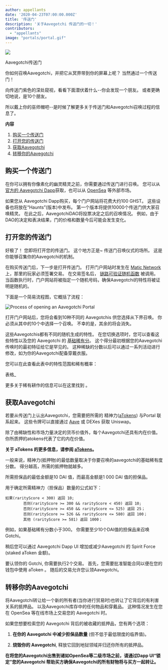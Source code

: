 ```yaml
---
author: appellants
date: '2020-04-23T07:00:00.000Z'
title: '传送门'
description: '关于Aavegotchi 传送门的一切！'
contributors:
  - "appellants"
image: "portals/portal.gif"
---
```


<div class="headerImageContainer">
<img class="headerImage" src="/portals/portal.gif">
<p class="headerImageText">Aavegotchi传送门</p>
</div>

你如何召唤Aavegotchi，并把它从冥界带到你的屏幕上呢？ 当然通过一个传送门！

向传送门紫色的深处窥视，看看下面潜伏着什么--你会发现一个朋友。 或者更确切地说，是10个朋友。

所以戴上你的巫师帽吧--是时候了解更多关于传送门和Aavegotchi召唤过程的信息了。 

<div class="contentsBox">

**内容**

<ol>
<li><a href=#buying-a-portal>购买一个传送门</a></li>
<li><a href=#opening-your-portal>打开您的传送门</a></li>
<li><a href=#claiming-an-aavegotchi>获取Aavegotchi</a></li>
<li><a href=#transferring-your-aavegotchi>转移你的Aavegotchi</a></li>
</ol>

</div>

## 购买一个传送门

在你可以拥有你像素化的幽灵精灵之前，你需要通过传送门进行召唤。 您可以从 [官方的 Aavegotchi Dapp](https://aavegotchi.com/buy-portal)获取，也可以从 [OpenSea](https://opensea.io/) 等外部市场。

如果您从 Aavegotchi Dapp购买，每个门户网站将花费大约100 GHST。 这些设备也将放在“Haunts”(版本)中发布。 第一个版本将提供10000个传送门供大家召唤精灵。 在此之后，AavegotchiDAO将投票决定之后的召唤情况。 例如，由于DAO的决定和表决结果，门的价格和数量今后可能会发生变化。


## 打开您的传送门

好极了！ 您即将打开您的传送门。 这个地方正是~ 传送门召唤仪式的场所。 这是你能够召集你的Aavegotchi的机制。

在购买传送门后，下一步是打开传送门。 打开门户网站时发生在 [Matic Network](/glossary#matic-network) 上，那里的玩家必须签署交易。 在交易签名后， [链路可验证随机函数](https://blog.chain.link/verifiable-random-functions-vrf-random-number-generation-rng-feature/) 被调用。 当函数执行时，门户网站将被指定一个随机号码，确保Aavegotchi的特性将被证明是随机的。

下面是一个简易流程图，它概括了流程：

<img class = "bodyImage" src = "/portals/opening-an-aavegotchi-portal.png" alt = "Process of opening an Aavegotchi Portal" />

打开门户网站后，您将会看到10种不同的 Aavegotchis 供您选择从下界召唤。 你必须从其中的10个中选择一个召唤。 不幸的是，其余的将会消失。

这些Aavegotchis都有不同的随机生成的特性。 在您切换选项时，您可以查看这些特性以及您的 Aavegotchi 的 [基础稀有分](/rarity-farming#base-rarity-score)。 这个得分最初根据您的Aavegotchi传唤时的最初特征给它是罕见的。 这种稀缺的分数以后可以通过一系列活动进行修改，如为你的Aavegotchi配备穿戴衣服。

您可以在此查看此表中的特性范围和稀有概率：

表格_


更多关于稀有耕作的信息可以在这里找到 [](/rarity-farming)。


## 获取Aavegotchi

若要从传送门上认出Aavegotchi，您需要把所需的 精神力([aTokens](/atokens)) 与Portal 联系起来。 这些令牌可以直接通过 [Aave](https://aave.com/) 或 DEXes 获取 Uniswap。

除了由稀缺性和市场力量决定的货币价值外，每个Aavegotchi还具有内在价值。 你所质押的atokens代表了它的内在价值。

**关于 aTokens 的更多信息，请参阅 [aTokens](/atokens)。**

一般来说，精神力(抵押物)的最低数量取决于你要召唤的aavegotchi的基础稀有度分数。 得分越高，所需的抵押物就越多。

所需担保品的最低金额是10 DAI 值，而最高金额是1 000 DAI 值的担保品。

用于确定所需精神力（担保品）数量的公式如下：

```
如果(rarityScore < 300) 返回 10;
        否则(rarityScore >= 300 && rarityScore < 450) 返回 10;
        否则(rarityScore >= 450 && rarityScore <= 525) 返回 25；
        否则(rarityScore >= 526 && rarityScore <= 580) 返回 100；
        其他 (rarityScore >= 581) 返回 1000；
```

例如，如果基础稀有分数小于300。 你需要至少10个DAI值的担保品来召唤Gotchi。

稍后您可以通过 Aavegotchi Dapp UI 增加或减少Aavegotchi 的 Spirit Force (staked aToken 金额)。

要认领你的 Gotchi, 你需要执行2个交易。 首先，您需要批准智能合同以便在您的钱包中使用 aToken 。 随后的交易允许您认领Aavegotchi。


## 转移你的Aavegotchi

将Aavegotchi转让给一个新的所有者(当你进行贸易时)也转让了它背后的有利害关系的抵押品。 以及Aavegotchi库存中的任何物品和穿戴品。 这种情况发生在您在 OpenSea 等在线市场上交易您的 Aavegotchi 时。

如果您想要检索您的 Aavegotchi 背后的被收藏的抵押品，您有两个选项：

1. **在你的 Aavegotchi 中减少担保品数量** (但不低于最低限度的临界值)。

2. **烧毁你的 Aavegotchi**, 释放它回到地狱领域并归还你所有的抵押品。

**在将您的Aavegotchi出售到诸如OpenSea等二级市场之前，请通过Dapp UI“锁定”您的Aavegotchi 帮助买方确保Aavegotchi的所有财物将与买方一起转让。**




